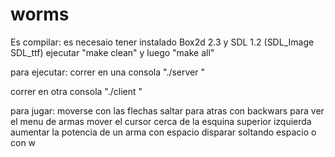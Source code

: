 # worms

Es compilar:
es necesaio tener instalado Box2d 2.3 y SDL 1.2 (SDL_Image SDL_ttf)
ejecutar "make clean"
y luego "make all"

para ejecutar:
correr en una consola
"./server <puerto>"
  
 correr en otra consola
 "./client <host-name> <puerto>"
  
 para jugar:
 moverse con las flechas
 saltar para atras con backwars
 para ver el menu de armas mover el cursor cerca de la esquina superior izquierda
 aumentar la potencia de un arma con espacio
 disparar soltando espacio o con w
 
 
